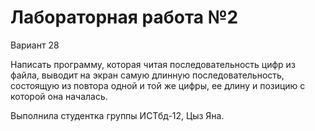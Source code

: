 # Лабораторная работа №2
Вариант 28

Написать программу, которая читая последовательность цифр из файла, выводит на экран самую длинную последовательность, состоящую из повтора одной и той же цифры, ее длину и позицию с которой она началась.

Выполнила студентка группы ИСТбд-12, Цыз Яна.

